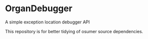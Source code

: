 # OrganDebugger
A simple exception location debugger API

This repository is for better tidying of osumer source dependencies.
